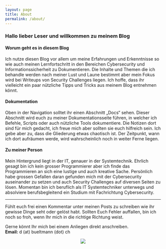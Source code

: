 ```yaml
---
layout: page
title: About
permalink: /about/
---
```

### Hallo lieber Leser und willkommen zu meinem Blog ###
#### Worum geht es in diesem Blog ####
Ich nutze diesen Blog vor allem um meine Erfahrungen und Erkenntnisse so wie auch meinen Lernfortschritt in den Bereichen Cybersecurity und Informationssicherheit zu Dokumentieren. Die Inhalte und Themen die ich behandle werden nach meiner Lust und Laune bestimmt aber mein Fokus wird bei Writeups von Security Challenges liegen. Ich hoffe, dass ihr vielleicht ein paar nützliche Tipps und Tricks aus meinem Blog entnehmen könnt.

#### Dokumentation ####
Oben in der Navigation solltet ihr einen Abschnitt „Docs“ sehen. Dieser Abschnitt wird euch zu meiner Dokumentationsseite führen, in welcher ich Befehle, Scripts oder auch nützliche Tools dokumentiere. Die Notizen dort sind für mich gedacht, ich freue mich aber sollten sie euch hilfreich sein. Ich gebe aber zu, dass die Gliederung etwas chaotisch ist. Der Zeitpunkt, wann ich dort aufräumen werde, wird wahrscheinlich noch in weiter Ferne liegen.

#### Zu meiner Person ####
Mein Hintergrund liegt in der IT, genauer in der Systemtechnik. Ehrlich gesagt bin ich kein grosser Programmierer aber ich finde das Programmieren an sich eine lustige und auch kreative Sache. Persönlich habe grossen Gefallen daran gefunden mich mit der Cybersecurity auseinander zu setzen und auch Security Challenges auf diversen Seiten zu lösen. Momentan bin ich beruflich als IT Systemtechniker unterwegs und absolviere berufsbegleitend ein Studium mit Fachrichtung Cybersecurity.

---

Fühlt euch frei einen Kommentar unter meinen Posts zu schreiben wie ihr gewisse Dinge seht oder gelöst habt. Sollten Euch Fehler auffallen, bin ich noch so froh, wenn Ihr mich in die richtige Richtung weist.

Gerne könnt Ihr mich bei einem Anliegen direkt anschreiben.<br>
**Email:** d (at) bueltmann (dot) ch

<div style="text-align:center"><img src="{{site.baseurl}}/img/ILoveCoffee-addicted.png" /></div>
